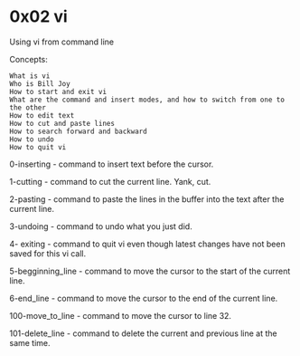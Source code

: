# 0x02 vi

Using vi from command line

Concepts:

    What is vi
    Who is Bill Joy
    How to start and exit vi
    What are the command and insert modes, and how to switch from one to the other
    How to edit text
    How to cut and paste lines
    How to search forward and backward
    How to undo
    How to quit vi

0-inserting - command to insert text before the cursor.

1-cutting - command to cut the current line. Yank, cut.

2-pasting - command to paste the lines in the buffer into the text after the current line.

3-undoing - command to undo what you just did.

4- exiting - command to quit vi even though latest changes have not been saved for this vi call.

5-begginning_line - command to move the cursor to the start of the current line.

6-end_line - command to move the cursor to the end of the current line.

100-move_to_line - command to move the cursor to line 32.

101-delete_line - command to delete the current and previous line at the same time.
